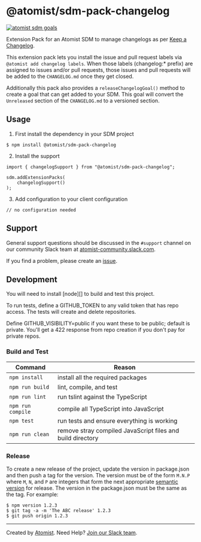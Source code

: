 # @atomist/sdm-pack-changelog
 
[![atomist sdm goals](http://badge.atomist.com/T29E48P34/atomist/sdm-pack-changelog/357b4015-f10d-4ebd-a825-0d033c1e75bd)](https://app.atomist.com/workspace/T29E48P34)

Extension Pack for an Atomist SDM to manage changelogs as per [Keep a Changelog](http://keepachangelog.com/).
 
This extension pack lets you install the issue and pull request labels via `@atomist add changelog labels`.
When those labels (changelog:* prefix) are assigned to issues and/or pull requests, those issues and pull requests
will be added to the `CHANGELOG.md` once they get closed.

Additionally this pack also provides a `releaseChangelogGoal()` method to create a goal that can get added to 
your SDM. This goal will convert the `Unreleased` section of the `CHANGELOG.md` to a versioned section.   
                                    
## Usage

1. First install the dependency in your SDM project

```
$ npm install @atomist/sdm-pack-changelog
```

2. Install the support

```
import { changelogSupport } from "@atomist/sdm-pack-changelog";

sdm.addExtensionPacks(
    changelogSupport()
);
```

3. Add configuration to your client configuration

```
// no configuration needed
```

## Support

General support questions should be discussed in the `#support`
channel on our community Slack team
at [atomist-community.slack.com][slack].

If you find a problem, please create an [issue][].

[issue]: https://github.com/atomist/automation-client-ts/issues

## Development

You will need to install [node][] to build and test this project.

To run tests, define a GITHUB_TOKEN to any valid token that has repo access. The tests
will create and delete repositories.

Define GITHUB_VISIBILITY=public if you want these to be public; default is private.
You'll get a 422 response from repo creation if you don't pay for private repos.

### Build and Test

Command | Reason
------- | ------
`npm install` | install all the required packages
`npm run build` | lint, compile, and test
`npm run lint` | run tslint against the TypeScript
`npm run compile` | compile all TypeScript into JavaScript
`npm test` | run tests and ensure everything is working
`npm run clean` | remove stray compiled JavaScript files and build directory

### Release

To create a new release of the project, update the version in
package.json and then push a tag for the version.  The version must be
of the form `M.N.P` where `M`, `N`, and `P` are integers that form the
next appropriate [semantic version][semver] for release.  The version
in the package.json must be the same as the tag.  For example:

[semver]: http://semver.org

```
$ npm version 1.2.3
$ git tag -a -m 'The ABC release' 1.2.3
$ git push origin 1.2.3
```
---

Created by [Atomist][atomist].
Need Help?  [Join our Slack team][slack].

[atomist]: https://atomist.com/ (Atomist - Development Automation)
[slack]: https://join.atomist.com/ (Atomist Community Slack)
